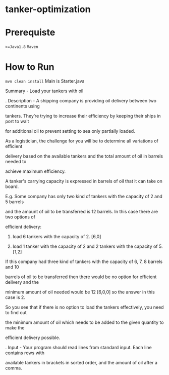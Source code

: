 # tanker-optimization

Prerequiste
=
`>=Java1.8`
`Maven`

How to Run
=
`mvn clean install`
Main is Starter.java 

Summary - Load your tankers with oil

. Description - A shipping company is providing oil delivery between two continents using

tankers. They’re trying to increase their efficiency by keeping their ships in port to wait

for additional oil to prevent setting to sea only partially loaded.

 

 

As a logistician, the challenge for you will be to determine all variations of efficient

delivery based on the available tankers and the total amount of oil in barrels needed to

achieve maximum efficiency.

 

A tanker's carrying capacity is expressed in barrels of oil that it can take on board.

 

E.g. Some company has only two kind of tankers with the capacity of 2 and 5 barrels

and the amount of oil to be transferred is 12 barrels. In this case there are two options of

efficient delivery:

 

1. load 6 tankers with the capacity of 2. [6,0]

 

2. load 1 tanker with the capacity of 2 and 2 tankers with the capacity of 5. [1,2]

 

If this company had three kind of tankers with the capacity of 6, 7, 8 barrels and 10

barrels of oil to be transferred then there would be no option for efficient delivery and the

minimum amount of oil needed would be 12 [6,0,0] so the answer in this case is 2.

 

So you see that if there is no option to load the tankers effectively, you need to find out

the minimum amount of oil which needs to be added to the given quantity to make the

efficient delivery possible.

 

. Input - Your program should read lines from standard input. Each line contains rows with

available tankers in brackets in sorted order, and the amount of oil after a comma. 
